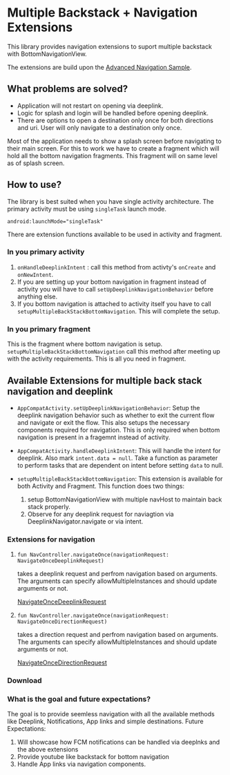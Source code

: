 # Multiple Backstack + Navigation Extensions
This library provides navigation extensions to suport multiple backstack with BottomNavigationView. 

The extensions are build upon the [Advanced Navigation Sample](https://github.com/android/architecture-components-samples/blob/master/NavigationAdvancedSample/app/src/main/java/com/example/android/navigationadvancedsample/NavigationExtensions.kt).

## What problems are solved?
* Application will not restart on opening via deeplink.
* Logic for splash and login will be handled before opening deeplink.
* There are options to open a destination only once for both directions and uri. User will only navigate to a destination only once.


Most of the application needs to show a splash screen before navigating to their main screen. For this to work we have to create a fragment which will hold all the bottom navigation fragments. This fragment will on same level as of splash screen.

## How to use?
The library is best suited when you have single activity architecture. The primary activity must be using `singleTask` launch mode. 

```
android:launchMode="singleTask"
```

There are extension functions available to be used in activity and fragment.

### In you primary activity
1. `onHandleDeeplinkIntent` : call this method from activty's `onCreate` and `onNewIntent`.
2. If you are setting up your bottom navigation in fragment instead of activity you will have to call `setUpDeeplinkNavigationBehavior` before anything else.
3. If you bottom navigation is attached to activity itself you have to call `setupMultipleBackStackBottomNavigation`. This will complete the setup.


### In you primary fragment
This is the fragment where bottom navigation is setup.
`setupMultipleBackStackBottomNavigation` call this method after meeting up with the activity requirements. This is all you need in fragment.


## Available Extensions for multiple back stack navigation and deeplink
* `AppCompatActivity.setUpDeeplinkNavigationBehavior`: Setup the deeplink navigation behavior such as whether to exit the current flow and navigate or exit the flow. This also setups the necessary components required for navigation. This is only required when bottom navigation is present in a fragemnt instead of activity.

* `AppCompatActivity.handleDeeplinkIntent`: This will handle the intent for deeplink. Also mark `intent.data = null`. Take a function as parameter to perform tasks that are dependent on intent before setting `data` to null.

* `setupMultipleBackStackBottomNavigation`: This extension is available for both Activity and Fragment. This function does two things: 

    1. setup BottomNavigationView with multiple navHost to maintain back stack properly.
    2. Observe for any deeplink request for naviagtion via DeeplinkNavigator.navigate or via intent.

### Extensions for navigation
1. ``` fun NavController.navigateOnce(navigationRequest: NavigateOnceDeeplinkRequest) ```

    takes a deeplink request and perfrom navigation based on    arguments. The arguments can specify allowMultipleInstances and should update arguments or not.
    
    [NavigateOnceDeeplinkRequest](https://github.com/beetlestance/android-extensions/blob/main/navigation/src/main/java/com/beetlestance/androidextensions/navigation/NavigateOnceDeeplinkRequest.kt)

2. ```fun NavController.navigateOnce(navigationRequest: NavigateOnceDirectionRequest) ```

    takes a direction request and perfrom navigation based on    arguments. The arguments can specify allowMultipleInstances and should update arguments or not.
    
    [NavigateOnceDirectionRequest](https://github.com/beetlestance/android-extensions/blob/main/navigation/src/main/java/com/beetlestance/androidextensions/navigation/NavigateOnceDirectionRequest.kt) 

### Download


### What is the goal and future expectations?
The goal is to provide seemless navigation with all the available methods like Deeplink, Notifications, App links and simple destinations. 
Future Expectations:
1. Will showcase how FCM notifications can be handled via deeplnks and the above extensions
2. Provide youtube like backstack for bottom navigation
3. Handle App links via navigation components.

